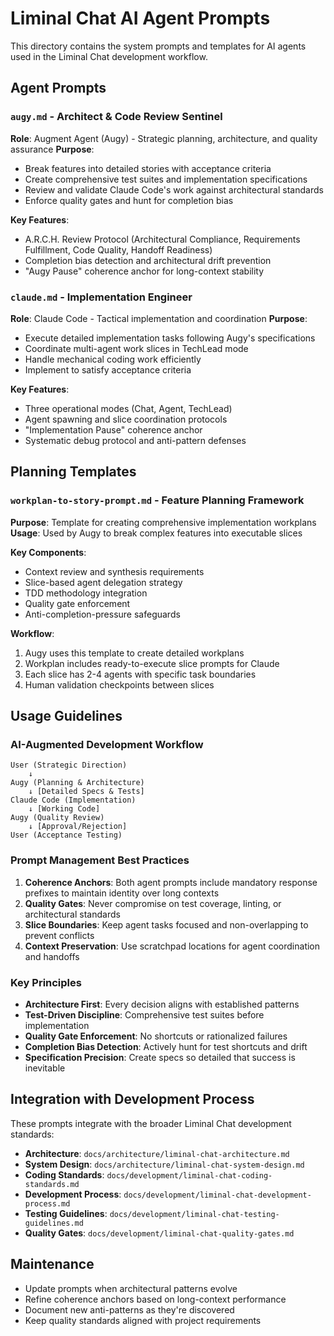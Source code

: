 # Liminal Chat AI Agent Prompts

This directory contains the system prompts and templates for AI agents used in the Liminal Chat development workflow.

## Agent Prompts

### `augy.md` - Architect & Code Review Sentinel
**Role**: Augment Agent (Augy) - Strategic planning, architecture, and quality assurance
**Purpose**: 
- Break features into detailed stories with acceptance criteria
- Create comprehensive test suites and implementation specifications
- Review and validate Claude Code's work against architectural standards
- Enforce quality gates and hunt for completion bias

**Key Features**:
- A.R.C.H. Review Protocol (Architectural Compliance, Requirements Fulfillment, Code Quality, Handoff Readiness)
- Completion bias detection and architectural drift prevention
- "Augy Pause" coherence anchor for long-context stability

### `claude.md` - Implementation Engineer
**Role**: Claude Code - Tactical implementation and coordination
**Purpose**:
- Execute detailed implementation tasks following Augy's specifications
- Coordinate multi-agent work slices in TechLead mode
- Handle mechanical coding work efficiently
- Implement to satisfy acceptance criteria

**Key Features**:
- Three operational modes (Chat, Agent, TechLead)
- Agent spawning and slice coordination protocols
- "Implementation Pause" coherence anchor
- Systematic debug protocol and anti-pattern defenses

## Planning Templates

### `workplan-to-story-prompt.md` - Feature Planning Framework
**Purpose**: Template for creating comprehensive implementation workplans
**Usage**: Used by Augy to break complex features into executable slices

**Key Components**:
- Context review and synthesis requirements
- Slice-based agent delegation strategy
- TDD methodology integration
- Quality gate enforcement
- Anti-completion-pressure safeguards

**Workflow**:
1. Augy uses this template to create detailed workplans
2. Workplan includes ready-to-execute slice prompts for Claude
3. Each slice has 2-4 agents with specific task boundaries
4. Human validation checkpoints between slices

## Usage Guidelines

### AI-Augmented Development Workflow

```
User (Strategic Direction)
    ↓
Augy (Planning & Architecture)
    ↓ [Detailed Specs & Tests]
Claude Code (Implementation)
    ↓ [Working Code]
Augy (Quality Review)
    ↓ [Approval/Rejection]
User (Acceptance Testing)
```

### Prompt Management Best Practices

1. **Coherence Anchors**: Both agent prompts include mandatory response prefixes to maintain identity over long contexts
2. **Quality Gates**: Never compromise on test coverage, linting, or architectural standards
3. **Slice Boundaries**: Keep agent tasks focused and non-overlapping to prevent conflicts
4. **Context Preservation**: Use scratchpad locations for agent coordination and handoffs

### Key Principles

- **Architecture First**: Every decision aligns with established patterns
- **Test-Driven Discipline**: Comprehensive test suites before implementation
- **Quality Gate Enforcement**: No shortcuts or rationalized failures
- **Completion Bias Detection**: Actively hunt for test shortcuts and drift
- **Specification Precision**: Create specs so detailed that success is inevitable

## Integration with Development Process

These prompts integrate with the broader Liminal Chat development standards:

- **Architecture**: `docs/architecture/liminal-chat-architecture.md`
- **System Design**: `docs/architecture/liminal-chat-system-design.md`
- **Coding Standards**: `docs/development/liminal-chat-coding-standards.md`
- **Development Process**: `docs/development/liminal-chat-development-process.md`
- **Testing Guidelines**: `docs/development/liminal-chat-testing-guidelines.md`
- **Quality Gates**: `docs/development/liminal-chat-quality-gates.md`

## Maintenance

- Update prompts when architectural patterns evolve
- Refine coherence anchors based on long-context performance
- Document new anti-patterns as they're discovered
- Keep quality standards aligned with project requirements
